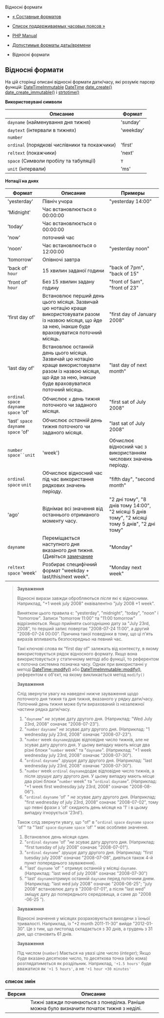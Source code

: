Відносні формати

-   [« Составные форматов](datetime.formats.compound.html)
    
-   [Список поддерживаемых часовых поясов »](timezones.html)
    
-   [PHP Manual](index.html)
    
-   [Допустимые форматы даты/времени](datetime.formats.html)
    
-   Відносні формати
    

## Відносні формати

На цій сторінці описані відносні формати дати/часу, які розуміє парсер функцій: [DateTimeImmutable](class.datetimeimmutable.html) [DateTime](class.datetime.html) [date\_create()](function.date-create.html) [date\_create\_immutable()](function.date-create-immutable.html) і [strtotime()](function.strtotime.html)

**Використовувані символи**

| Описание                                      | Формат    |
|-----------------------------------------------|-----------|
| `dayname` (найменування дня тижня)            | 'sunday'  |
| `daytext` (інтервали в тижнях)                | 'weekday' |
| `number`                                      |           |
| `ordinal` (порядкові числівники та покажчики) | 'first'   |
| `reltext` (покажчики)                         | 'next'    |
| `space` (Символи пробілу та табуляції)        | т         |
| `unit` (інтервали)                            | 'ms'      |

**Нотації на днях**

| Формат                                   | Описание                                                                                                                                                           | Примеры                                                                                         |
|------------------------------------------|--------------------------------------------------------------------------------------------------------------------------------------------------------------------|-------------------------------------------------------------------------------------------------|
| 'yesterday'                              | Північ учора                                                                                                                                                       | "yesterday 14:00"                                                                               |
| 'Midnight'                               | Час встановлюється о 00:00:00                                                                                                                                      |                                                                                                 |
| 'today'                                  | Час встановлюється о 00:00:00                                                                                                                                      |                                                                                                 |
| 'now'                                    | поточний час                                                                                                                                                       |                                                                                                 |
| 'noon'                                   | Час встановлюється о 12:00:00                                                                                                                                      | "yesterday noon"                                                                                |
| 'tomorrow'                               | Опівночі завтра                                                                                                                                                    |                                                                                                 |
| 'back of' `hour`                         | 15 хвилин заданої години                                                                                                                                           | "back of 7pm", "back of 15"                                                                     |
| 'front of' `hour`                        | Без 15 хвилин задану годину                                                                                                                                        | "front of 5am", "front of 23"                                                                   |
| 'first day of'                           | Встановлює перший день цього місяця. Зазвичай цю нотацію краще використовувати разом із назвою місяця, що йде за нею, інакше буде враховуватися поточний місяць.   | "first day of January 2008"                                                                     |
| 'last day of'                            | Встановлює останній день цього місяця. Зазвичай цю нотацію краще використовувати разом із назвою місяця, що йде за нею, інакше буде враховуватися поточний місяць. | "last day of next month"                                                                        |
| `ordinal` `space` `dayname` `space` 'of' | Обчислює `x` день тижня поточного чи заданого місяця.                                                                                                              | "first sat of July 2008"                                                                        |
| 'last' `space` `dayname` `space` 'of'    | Обчислює *останній* день тижня поточного чи заданого місяця.                                                                                                       | "last sat of July 2008"                                                                         |
| `number` `space``unit`                   | 'week')                                                                                                                                                            | Обчислює відносний час з використанням числових значень періоду.                                |
| `ordinal` `space` `unit`                 | Обчислює відносний час під час використання рядкових значень періоду.                                                                                              | "fifth day", "second month"                                                                     |
| 'ago'                                    | Віднімає всі значення від останнього отриманого моменту часу.                                                                                                      | "2 дні тому", "8 днів тому 14:00", "2 місяці 5 днів тому", "2 місяці тому 5 днів", "2 дні тому" |
| `dayname`                                | Переміщається наступного дня вказаного дня тижня. (Дивіться [замечание](datetime.formats.relative.html#datetime.formats.relative.dayname-note)                     | "Monday"                                                                                        |
| `reltext` `space` 'week'                 | Розбирає специфічний формат "weekday + last/this/next week".                                                                                                       | "Monday next week"                                                                              |

> **Зауваження**
> 
> Відносні вирази завжди обробляються *після* які є відносними. Наприклад, "+1 week july 2008" еквівалентно "july 2008 +1 week".
> 
> Винятком цього правила є: "yesterday", "midnight", "today", "noon" і "tomorrow". Записи "tomorrow 11:00" та "11:00 tomorrow" відрізняються. Якщо прийняти сьогоднішню дату за "July 23rd, 2008", то перший запис повертає "2008-07-24 11:00", а другий "2008-07-24 00:00". Причина такої поведінки в тому, що ці п'ять виразів впливають безпосередньо на певний час.
> 
> Такі ключові слова як "first day of" залежать від контексту, в якому використовується рядок відносного формату. Якщо вона використовується у статичному методі або функції, то референтом є поточна системна позначка часу. Однак при використанні у методі [DateTime::modify()](datetime.modify.html) або [DateTimeImmutable::modify()](datetimeimmutable.modify.html), референтом є об'єкт, на якому викликається метод `modify()`

> **Зауваження**
> 
> Слід звернути увагу на наведені нижче зауваження щодо поточного дня тижня та дня тижня, вказаного у рядку дати/часу. Поточний день тижня може бути вирахований із незалежної частини рядка дати/часу.
> 
> 1.  "`dayname`" *не* зсуває дату другого дня. (Наприклад: "Wed July 23rd, 2008" означає "2008-07-23").
> 2.  "`number` `dayname`" *не* зсуває дату другого дня. (Наприклад: "1 wednesday july 23rd, 2008" означає "2008-07-23").
> 3.  "`number` week `dayname`додає відповідне число тижнів, але *не* зсуває дату другого дня. У цьому випадку мають місце два різні блоки "`number` week" та "`dayname`". (Наприклад: "+1 week wednesday july 23rd, 2008" означає "2008-07-30").
> 4.  "`ordinal` `dayname`" *зрушує* дату другого дня. (Наприклад: "last wednesday july 23rd, 2008" означає "2008-07-30").
> 5.  "`number` week `ordinal` `dayname`додає відповідне число тижнів, а після *зрушує* дату другого дня. У цьому випадку мають місце два різні блоки "`number` week" та "`ordinal` `dayname`". (Наприклад: "+1 week first wednesday july 23rd, 2008" означає "2008-08-06").
> 6.  "`ordinal` `dayname` 'of' " *не* зсуває дату другого дня. (Наприклад: "first wednesday of july 23rd, 2008" означає "2008-07-02", тому що певні фрази з 'of' скидають день місяця на '1' і в цьому випадку ігнорується '23rd').
> 
> Також слід звернути увагу, що "of" в "`ordinal` `space` `dayname` `space` 'of'" та "'last' `space` `dayname` `space` 'of' " має особливе значення.
> 
> 1.  Встановлює день місяця один.
> 2.  "`ordinal` `dayname` 'of' "*не* зсуває дату другого дня. (Наприклад: "first tuesday of july 2008" означає "2008-07-01").
> 3.  "`ordinal` `dayname`" *зрушує* дату другого дня. (Наприклад: "first tuesday july 2008" означає "2008-07-08", дивіться також 4-й пункт попереднього зауваження).
> 4.  "'last' `dayname` 'of' " отримує останній у місяці `dayname`. (Наприклад: "last wed of july 2008" означає "2008-07-30")
> 5.  "'last' `dayname`отримує останній `dayname` перед поточним днем. (Наприклад: "last wed july 2008" означає "2008-06-25"; "july 2008" встановлює дату в "2008-07-01", а після "last wed" зміщує дату до попереднього середовища, а саме до "2008 -06-25 ").

> **Зауваження**
> 
> Відносні значення у місяцях розраховуються виходячи з їхньої тривалості. Наприклад, із "+2 month 2011-11-30" вийде "2012-01-30". Це з тим, що листопад складається з 30 днів, а грудень з 31 дня, що становить 61 днів.

> **Зауваження**
> 
> Під числом (`number`) Мається на увазі ціле число (*integer*); Якщо буде вказано десяткове число, то десяткова точка (або кома) розглядатиметься як роздільник. Наприклад, `'+1.5 hours'` буде вважатися як `'+1 5 hours'`, а не `'+1 hour +30 minutes'`

### список змін

| Версия | Описание                                                                                  |
|--------|-------------------------------------------------------------------------------------------|
|        | Тижні завжди починаються з понеділка. Раніше можна було визначити початок тижня з неділі. |